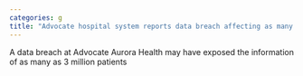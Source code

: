 ```yaml
---
categories: g
title: "Advocate hospital system reports data breach affecting as many as 3 million patients"
---
```

A data breach at Advocate Aurora Health may have exposed the information of as many as 3 million patients